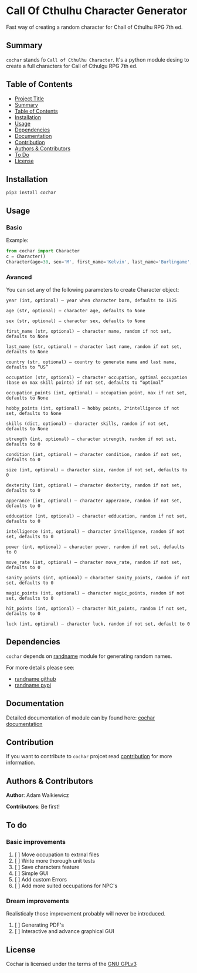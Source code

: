 # **C**all **O**f **C**thulhu **Char**acter Generator

Fast way of creating a random character for Chall of Cthulhu RPG 7th ed. 

## Summary

`cochar` stands fo `Call of Cthulhu Character`. It's a python module desing to create a full characters for Call of Cthulgu RPG 7th ed.

## Table of Contents

- [Project Title](#call-of-cthulhu-character-generator)
- [Summary](#summary)
- [Table of Contents](#table-of-contents)
- [Installation](#installation)
- [Usage](#usage)
- [Dependencies](#dependencies)
- [Documentation](#documentation)
- [Contribution](#contribution)
- [Authors & Contributors](#authors-&-contributors)
- [To Do](#to-do)
- [License](#license)

## Installation

```
pip3 install cochar
```

## Usage

### Basic

Example:

```Python
from cochar import Character
c = Character()
Character(age=30, sex='M', first_name='Kelvin', last_name='Burlingame', country='US', occupation='antiquarian', characteristics={'str': 57, 'con': 23, 'siz': 75, 'dex': 23, 'app': 80, 'edu': 87, 'int': 48, 'pow': 18, 'move_rate': 7}, luck=33, skills={'appraise': 64, 'history': 90, 'library use': 90, 'spot hidden': 90, 'listen': 27, 'persuade': 89, 'pilot': 9, 'sleight of hand': 12, 'credit rating': 69, 'doge': 11}, weights=True, damage_bonus='+1K4', build=1, doge=11)
```

### Avanced 

You can set any of the following parameters to create Character object:

    year (int, optional) – year when character born, defaults to 1925

    age (str, optional) – character age, defaults to None

    sex (str, optional) – character sex, defaults to None

    first_name (str, optional) – character name, random if not set, defaults to None

    last_name (str, optional) – character last name, random if not set, defaults to None

    country (str, optional) – country to generate name and last name, defaults to “US”

    occupation (str, optional) – character occupation, optimal occupation (base on max skill points) if not set, defaults to “optimal”

    occupation_points (int, optional) – occupation point, max if not set, defaults to None

    hobby_points (int, optional) – hobby points, 2*intelligence if not set, defaults to None

    skills (dict, optional) – character skills, random if not set, defaults to None

    strength (int, optional) – character strength, random if not set, defaults to 0

    condition (int, optional) – character condition, random if not set, defaults to 0

    size (int, optional) – character size, random if not set, defaults to 0

    dexterity (int, optional) – character dexterity, random if not set, defaults to 0

    apperance (int, optional) – character apperance, random if not set, defaults to 0

    edducation (int, optional) – character edducation, random if not set, defaults to 0

    intelligence (int, optional) – character intelligence, random if not set, defaults to 0

    power (int, optional) – character power, random if not set, defaults to 0

    move_rate (int, optional) – character move_rate, random if not set, defaults to 0

    sanity_points (int, optional) – character sanity_points, random if not set, defaults to 0

    magic_points (int, optional) – character magic_points, random if not set, defaults to 0

    hit_points (int, optional) – character hit_points, random if not set, defaults to 0

    luck (int, optional) – character luck, random if not set, default to 0

## Dependencies

`cochar` depends on [randname](github.com/ajwalkiewicz/randname) module for generating random names.

For more details please see: 
- [randname github](github.com/ajwalkiewicz/randname)
- [randname pypi](https://pypi.org/project/rname/)

## Documentation

Detailed documentation of module can by found here:
[cochar documentation](https://ajwalkiewicz.github.io/cochar/_build/html/index.html#)

## Contribution

If you want to contribute to `cochar` projcet read [contribution](CONTRIBUTION.md) for more information.

## Authors & Contributors

**Author**: Adam Walkiewicz

**Contributors**: Be first!

## To do

### Basic improvements

1. [ ] Move occupation to extrnal files
2. [ ] Write more thorough unit tests
3. [ ] Save characters feature
4. [ ] Simple GUI 
5. [ ] Add custom Errors
6. [ ] Add more suited occupations for NPC's

### Dream improvements

Realisticaly those improvement probably will never be introduced. 

1. [ ] Generating PDF's
2. [ ] Interactive and advance graphical GUI

## License

Cochar is licensed under the terms of the [GNU GPLv3](LICENSE)